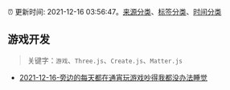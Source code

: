 :alarm_clock: 更新时间: 2021-12-16 03:56:47。[来源分类](../README.md)、[标签分类](../TAGS.md)、[时间分类](../TIMELINE.md)

## 游戏开发


> 关键字：`游戏`、`Three.js`、`Create.js`、`Matter.js`



- [2021-12-16-旁边的每天都在通宵玩游戏吵得我都没办法睡觉](https://www.v2ex.com/t/822557) 